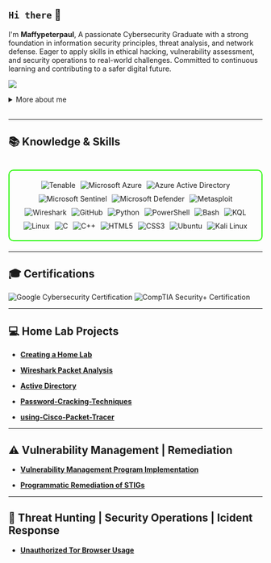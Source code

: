 ## `Hi there` 👋

I'm **Maffypeterpaul**, A passionate Cybersecurity Graduate with a strong foundation in information security principles, threat analysis, and network defense. Eager to apply skills in ethical hacking, vulnerability assessment, and security operations to real-world challenges. Committed to continuous learning and contributing to a safer digital future.

<a href="https://linkedin.com/in/maffy-peterpaul"><img src="https://img.shields.io/badge/-LinkedIn-0072b1?&style=for-the-badge&logo=linkedin&logoColor=white" /></a>

<details>
  <summary>More about me</summary>

- **Name**: Maffy peterpaul
- **From**: Peterborough, United Kingtom
- Cybersecurity Graduate | **Coventry University** 
- I'm a Cybersecurity Graduate  
- Continuously improving my knowledge of **Website Vulnerabilities** and **Cybersecurity Skills**.
- I’m currently learning and exploring **advanced hacking techniques** and **cybersecurity certifications**.

</details>
<br>

---

<h2 id="knowledge_skills" align=''>📚  Knowledge & Skills</h2>

<br>

<div style="border: 2px solid #22F700; border-radius: 10px; padding: 20px; margin-bottom: 20px;">
  <div align="left" style="display: flex; flex-wrap: wrap; justify-content: center; gap: 10px;">


  <img src="https://img.shields.io/badge/Tenable-FF6600?style=for-the-badge&logo=tenable&logoColor=white&color=000000" alt="Tenable" />
      <img src="https://img.shields.io/badge/Microsoft_Azure-0089D6?style=for-the-badge&logo=microsoftazure&logoColor=white&color=000000" alt="Microsoft Azure" />
      <img src="https://img.shields.io/badge/Azure_Active_Directory-0078D4?style=for-the-badge&logo=microsoftazure&logoColor=white&color=000000" alt="Azure Active Directory" />
      <img src="https://img.shields.io/badge/Microsoft_Sentinel-0078D4?style=for-the-badge&logo=microsoftazure&logoColor=white&color=000000" alt="Microsoft Sentinel" />
      <img src="https://img.shields.io/badge/Microsoft_Defender-0078D4?style=for-the-badge&logo=microsoftdefender&logoColor=white&color=000000" alt="Microsoft Defender" />
      <img src="https://img.shields.io/badge/Metasploit-008C8C?style=for-the-badge&logo=metasploit&color=000000" alt="Metasploit" />
      <img src="https://img.shields.io/badge/Wireshark-009639?style=for-the-badge&logo=wireshark&color=000000" alt="Wireshark" />
      <img src="https://img.shields.io/badge/GitHub-181717?style=for-the-badge&logo=github&logoColor=white&color=000000" alt="GitHub" />
      <img src="https://img.shields.io/badge/Python-3776AB?style=for-the-badge&logo=python&color=000000" alt="Python" />
      <img src="https://img.shields.io/badge/PowerShell-5391FE?style=for-the-badge&logo=powershell&logoColor=white&color=000000" alt="PowerShell" />
      <img src="https://img.shields.io/badge/Bash-4EAA25?style=for-the-badge&logo=gnu-bash&logoColor=white&color=000000" alt="Bash" />
      <img src="https://img.shields.io/badge/KQL-0078D4?style=for-the-badge&logoColor=white&color=000000" alt="KQL" />
      <img src="https://img.shields.io/badge/Linux-FCC624?style=for-the-badge&logo=linux&color=000000" alt="Linux" />
      <img src="https://img.shields.io/badge/C-00599C?style=for-the-badge&logo=c&color=000000" alt="C" />
      <img src="https://img.shields.io/badge/C%2B%2B-F34B7F?style=for-the-badge&logo=c%2B%2B&color=000000" alt="C++" />
      <img src="https://img.shields.io/badge/HTML5-5D4B6C?style=for-the-badge&logo=html5&color=000000" alt="HTML5" />
      <img src="https://img.shields.io/badge/CSS3-2965F1?style=for-the-badge&logo=css3&color=000000" alt="CSS3" />
      <img src="https://img.shields.io/badge/Ubuntu-E95420?style=for-the-badge&logo=ubuntu&color=000000" alt="Ubuntu" />
      <img src="https://img.shields.io/badge/Kali_Linux-557C94?style=for-the-badge&logo=kali-linux&color=000000" alt="Kali Linux" />
      
      

  </div>
</div>

---
<h2 id="Certifications" align=''>🎓  Certifications </h2>

<div>
<img src="https://img.shields.io/badge/Google-Cybersecurity%20Certified-blue?style=for-the-badge&color=000000" alt="Google Cybersecurity Certification" />
<img src="https://img.shields.io/badge/CompTIA_Security%2B-Certified-red?style=for-the-badge&color=000000" alt="CompTIA Security+ Certification" />

</div>

---

<h2 id=" Projects" align=''>💻 Home Lab Projects </h2>

- **[Creating a Home Lab](https://github.com/Maffypeterp/Creating-a-Home-Lab)**

- **[Wireshark Packet Analysis](https://github.com/Maffypeterp/Wireshark-Packet-Analysis)** 

- **[Active Directory](https://github.com/Maffypeterp/Active-Directory)**

- **[Password-Cracking-Techniques](https://github.com/Maffypeterp/Password-Cracking-Techniques)**    

- **[using-Cisco-Packet-Tracer](https://github.com/Maffypeterp/Setting-up-and-using-Cisco-Packet-Tracer)**


---

<h2 id="Vulnerability Management |  Remediation" align=''>⚠️ Vulnerability Management   |   Remediation </h2>

- **[Vulnerability Management Program Implementation](https://github.com/Maffypeterp/Vulnerability-Management-Program-Implementation)**

- **[Programmatic Remediation of STIGs](https://github.com/Maffypeterp/Programmatic-Remediation-of-STIGs)**


---

<h2 id="Security Operations|Thread Detection|Incident Response" align=''>🚨  Threat Hunting    |   Security Operations   |   Icident Response   </h2>

- **[Unauthorized Tor Browser Usage](https://github.com/Maffypeterp/Unauthorized-Tor-Browser-Usage)**


  
